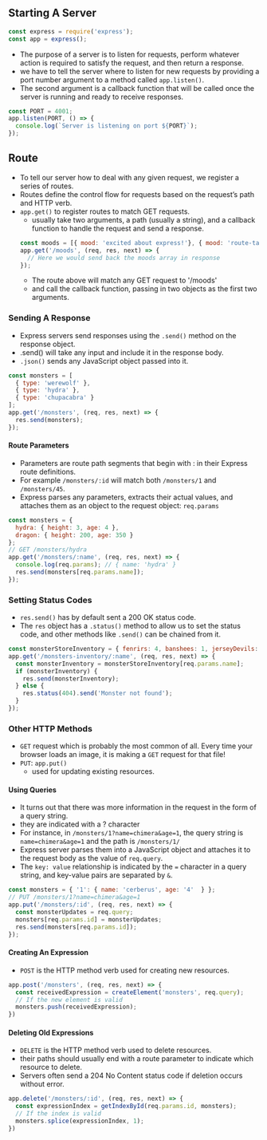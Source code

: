 ## Starting A Server
```js
const express = require('express');
const app = express();
```
- The purpose of a server is to listen for requests, perform whatever action is required to satisfy the request, and then return a response.<br>
- we have to tell the server where to listen for new requests by providing a port number argument to a method called ```app.listen()```.
- The second argument is a callback function that will be called once the server is running and ready to receive responses.

```js
const PORT = 4001;
app.listen(PORT, () => {
  console.log(`Server is listening on port ${PORT}`);
});
```

## Route
- To tell our server how to deal with any given request, we register a series of routes.
- Routes define the control flow for requests based on the request’s path and HTTP verb.
- ```app.get()``` to register routes to match GET requests.
  - usually take two arguments, a path (usually a string), and a callback function to handle the request and send a response.
  ```js
  const moods = [{ mood: 'excited about express!'}, { mood: 'route-tastic!' }];
  app.get('/moods', (req, res, next) => {
    // Here we would send back the moods array in response
  });
  ```
  - The route above will match any GET request to '/moods'
  - and call the callback function, passing in two objects as the first two arguments. 

### Sending A Response
- Express servers send responses using the ```.send()``` method on the response object.
- .send() will take any input and include it in the response body.
- ```.json()``` sends any JavaScript object passed into it.
  
```js
const monsters = [
  { type: 'werewolf' }, 
  { type: 'hydra' }, 
  { type: 'chupacabra' }
];
app.get('/monsters', (req, res, next) => {
  res.send(monsters);
});
```

#### Route Parameters
- Parameters are route path segments that begin with : in their Express route definitions.
- For example ```/monsters/:id``` will match both ```/monsters/1``` and ```/monsters/45```.
- Express parses any parameters, extracts their actual values, and attaches them as an object to the request object: ```req.params```

```js
const monsters = { 
  hydra: { height: 3, age: 4 }, 
  dragon: { height: 200, age: 350 } 
};
// GET /monsters/hydra
app.get('/monsters/:name', (req, res, next) => {
  console.log(req.params); // { name: 'hydra' }
  res.send(monsters[req.params.name]);
});
```

### Setting Status Codes
- ```res.send()``` has by default sent a 200 OK status code.
- The ```res``` object has a ```.status()``` method to allow us to set the status code, and other methods like ```.send()``` can be chained from it.

```js
const monsterStoreInventory = { fenrirs: 4, banshees: 1, jerseyDevils: 4, krakens: 3 };
app.get('/monsters-inventory/:name', (req, res, next) => {
  const monsterInventory = monsterStoreInventory[req.params.name];
  if (monsterInventory) {
    res.send(monsterInventory);
  } else {
    res.status(404).send('Monster not found');
  }
});
```

### Other HTTP Methods
- ```GET``` request which is probably the most common of all. Every time your browser loads an image, it is making a ```GET``` request for that file!
- ```PUT```: ```app.put()```
  - used for updating existing resources.

#### Using Queries
- It turns out that there was more information in the request in the form of a query string.
- they are indicated with a ? character
- For instance, in ```/monsters/1?name=chimera&age=1```, the query string is ```name=chimera&age=1``` and the path is ```/monsters/1/```
- Express server parses them into a JavaScript object and attaches it to the request body as the value of ```req.query```.
- The ```key: value``` relationship is indicated by the `=` character in a query string, and key-value pairs are separated by `&`.

```js
const monsters = { '1': { name: 'cerberus', age: '4'  } };
// PUT /monsters/1?name=chimera&age=1
app.put('/monsters/:id', (req, res, next) => {
  const monsterUpdates = req.query;
  monsters[req.params.id] = monsterUpdates;
  res.send(monsters[req.params.id]);
});
```

#### Creating An Expression
- `POST` is the HTTP method verb used for creating new resources.
```js
app.post('/monsters', (req, res, next) => {
  const receivedExpression = createElement('monsters', req.query);
  // If the new element is valid
  monsters.push(receivedExpression);
})
```

#### Deleting Old Expressions
- `DELETE` is the HTTP method verb used to delete resources.
- their paths should usually end with a route parameter to indicate which resource to delete.
- Servers often send a 204 No Content status code if deletion occurs without error.

```js
app.delete('/monsters/:id', (req, res, next) => {
  const expressionIndex = getIndexById(req.params.id, monsters);
  // If the index is valid
  monsters.splice(expressionIndex, 1);
})
```
